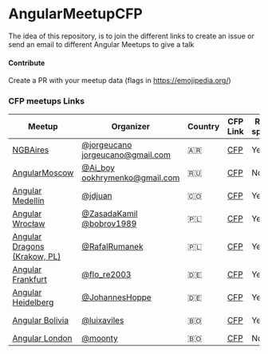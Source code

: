 # AngularMeetupCFP

The idea of this repository, is to join the different links to create an issue or send an email to different Angular Meetups to give a talk

#### Contribute
Create a PR with your meetup data (flags in https://emojipedia.org/)


### CFP meetups Links


Meetup           | Organizer  | Country | CFP Link         | Remote speakers   | Language
-----------------|------------|---------|------------------|-------------------|-------------------
[NGBAires](https://www.meetup.com/NG-BAIRES) | [@jorgeucano](https://twitter.com/jorgeucano) jorgeucano@gmail.com | 🇦🇷| [CFP](https://github.com/ngbaires/ng-baires/issues/new) | Yes | Spanish / English
[AngularMoscow](https://www.meetup.com/AngularMoscow) | [@Ai_boy](https://twitter.com/Ai_boy) ookhrymenko@gmail.com | 🇷🇺 |[CFP](https://github.com/AngularMoscow/Talks) | No | Russian / English
[Angular Medellín](https://www.meetup.com/Angular-Medellin/) | [@jdjuan](https://twitter.com/jdjuan) | 🇨🇴 |[CFP](https://github.com/angular-medellin/meetup/issues/new) | Yes | Spanish / English
[Angular Wrocław](https://www.meetup.com/AngularJS-Wroc%C5%82aw/) | [@ZasadaKamil‏](https://twitter.com/ZasadaKamil) [@bobrov1989](https://twitter.com/bobrov1989) | 🇵🇱 | [CFP](https://twitter.com/AngularWroclaw) | Yes | Polish / English
[Angular Dragons (Krakow, PL)](https://www.meetup.com/Angular-Dragons/) | [@RafalRumanek](https://twitter.com/RafalRumanek) | 🇵🇱 | [CFP](https://twitter.com/AngularDragons) | Yes | English / Polish
[Angular Frankfurt](https://www.meetup.com/Angular-Frankfurt/) | [@flo_re2003](https://twitter.com/flo_re2003) | 🇩🇪 | [CFP](https://twitter.com/ngFrankfurt) | Yes | English / German
[Angular Heidelberg](https://angular-heidelberg.de/) | [@JohannesHoppe](https://twitter.com/JohannesHoppe) | 🇩🇪 | [CFP](https://twitter.com/ngHeidelberg) | Yes | English
[Angular Bolivia](https://www.meetup.com/Angular-Bolivia/) | [@luixaviles](https://twitter.com/luixaviles) | 🇧🇴 | [CFP](https://github.com/angular-bolivia/meetup/issues/new) | Yes | Spanish / English
[Angular London](https://www.meetup.com/Angular-London/) | [@moonty](https://twitter.com/moonty) | 🇧🇴 | [CFP](https://goo.gl/qHICoi) | No | English
